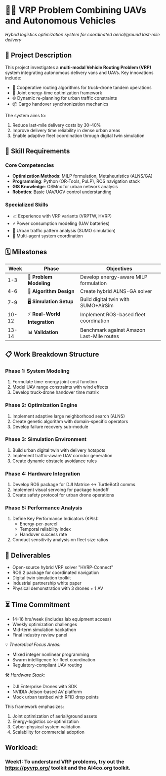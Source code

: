 # 🚁🚗 VRP Problem Combining UAVs and Autonomous Vehicles  
*Hybrid logistics optimization system for coordinated aerial/ground last-mile delivery*

## 🎯 Project Description  
This project investigates a **multi-modal Vehicle Routing Problem (VRP)** system integrating autonomous delivery vans and UAVs. Key innovations include:  
- 🧠 Cooperative routing algorithms for truck-drone tandem operations  
- 🔋 Joint energy-time optimization framework  
- 🌐 Dynamic re-planning for urban traffic constraints  
- 📦 Cargo handover synchronization mechanics  

The system aims to:  
1. Reduce last-mile delivery costs by 30-40%  
2. Improve delivery time reliability in dense urban areas  
3. Enable adaptive fleet coordination through digital twin simulation  

## 🔧 Skill Requirements  
### Core Competencies  
- **Optimization Methods**: MILP formulation, Metaheuristics (ALNS/GA)  
- **Programming**: Python (OR-Tools, PuLP), ROS navigation stack  
- **GIS Knowledge**: OSMnx for urban network analysis  
- **Robotics**: Basic UAV/UGV control understanding  

### Specialized Skills  
- 📈 Experience with VRP variants (VRPTW, HVRP)  
- ⚡ Power consumption modeling (UAV batteries)  
- 🚦 Urban traffic pattern analysis (SUMO simulation)  
- 🤖 Multi-agent system coordination  

## 🗓️ Milestones  
| Week | Phase | Objectives |  
|------|-------|------------|  
| 1-3  | 🧮 **Problem Modeling** | Develop energy-aware MILP formulation |  
| 4-6  | 🧬 **Algorithm Design** | Create hybrid ALNS-GA solver |  
| 7-9  | 🖥️ **Simulation Setup** | Build digital twin with SUMO+AirSim |  
| 10-12| ⚡ **Real-World Integration** | Implement ROS-based fleet coordination |  
| 13-14| 📊 **Validation** | Benchmark against Amazon Last-Mile routes |  

## 📋 Work Breakdown Structure  
### Phase 1: System Modeling  
1. Formulate time-energy joint cost function  
2. Model UAV range constraints with wind effects  
3. Develop truck-drone handover time matrix  

### Phase 2: Optimization Engine  
1. Implement adaptive large neighborhood search (ALNS)  
2. Create genetic algorithm with domain-specific operators  
3. Develop failure recovery sub-module  

### Phase 3: Simulation Environment  
1. Build urban digital twin with delivery hotspots  
2. Implement traffic-aware UAV corridor generation  
3. Create dynamic obstacle avoidance rules  

### Phase 4: Hardware Integration  
1. Develop ROS package for DJI Matrice ↔ TurtleBot3 comms  
2. Implement visual servoing for package handoff  
3. Create safety protocol for urban drone operations  

### Phase 5: Performance Analysis  
1. Define Key Performance Indicators (KPIs):  
   - Energy-per-parcel  
   - Temporal reliability index  
   - Handover success rate  
2. Conduct sensitivity analysis on fleet size ratios  

## 🚀 Deliverables  
- Open-source hybrid VRP solver "HVRP-Connect"  
- ROS 2 package for coordinated navigation  
- Digital twin simulation toolkit  
- Industrial partnership white paper  
- Physical demonstration with 3 drones + 1 AV  

## ⏳ Time Commitment  
- 14-16 hrs/week (includes lab equipment access)  
- Weekly optimization challenges  
- Mid-term simulation hackathon  
- Final industry review panel  

💡 *Theoretical Focus Areas:*  
- Mixed integer nonlinear programming  
- Swarm intelligence for fleet coordination  
- Regulatory-compliant UAV routing  

🛠️ *Hardware Stack:*  
- DJI Enterprise Drones with SDK  
- NVIDIA Jetson-based AV platform  
- Mock urban testbed with RFID drop points  

This framework emphasizes:  
1) Joint optimization of aerial/ground assets  
2) Energy-logistics co-optimization  
3) Cyber-physical system validation  
4) Scalability for commercial adoption  

## Workload:
### Week1: To understand VRP problems, try out the https://pyvrp.org/ toolkit and the Ai4co.org toolkit.
